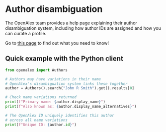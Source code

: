 # Author disambiguation

The OpenAlex team provides a help page explaining their author disambiguation system, including how author IDs are assigned and how you can curate a profile.

Go to [this page](https://help.openalex.org/hc/en-us/articles/24347048891543-Author-disambiguation) to find out what you need to know!

## Quick example with the Python client

```python
from openalex import Authors

# Authors may have variations in their name
# OpenAlex's disambiguation system links these together
author = Authors().search("John R Smith").get().results[0]

# Check name variations returned
print(f"Primary name: {author.display_name}")
print(f"Also known as: {author.display_name_alternatives}")

# The OpenAlex ID uniquely identifies this author
# across all name variations
print(f"Unique ID: {author.id}")
```
